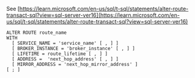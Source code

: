 See [https://learn.microsoft.com/en-us/sql/t-sql/statements/alter-route-transact-sql?view=sql-server-ver16](https://learn.microsoft.com/en-us/sql/t-sql/statements/alter-route-transact-sql?view=sql-server-ver16)
```
ALTER ROUTE route_name  
WITH    
  [ SERVICE_NAME = 'service_name' [ , ] ]  
  [ BROKER_INSTANCE = 'broker_instance' [ , ] ]  
  [ LIFETIME = route_lifetime [ , ] ]  
  [ ADDRESS =  'next_hop_address' [ , ] ]  
  [ MIRROR_ADDRESS = 'next_hop_mirror_address' ]  
[ ; ]
```
